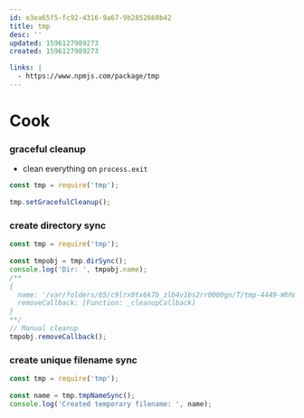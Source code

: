 ```yaml
---
id: e3ea65f5-fc92-4316-9a67-9b2852660b42
title: tmp
desc: ''
updated: 1596127989273
created: 1596127989273

links: |
  - https://www.npmjs.com/package/tmp
---
```


# Cook

### graceful cleanup

- clean everything on `process.exit`

```js
const tmp = require('tmp');
 
tmp.setGracefulCleanup();
```

### create directory sync

```js
const tmp = require('tmp');
 
const tmpobj = tmp.dirSync();
console.log('Dir: ', tmpobj.name);
/**
{
  name: '/var/folders/65/c9lrx0tx6k7b_zlb4v1bs2rr0000gn/T/tmp-4449-Whh8THXsiqms',
  removeCallback: [Function: _cleanupCallback]
}
**/
// Manual cleanup
tmpobj.removeCallback();
```

### create unique filename sync
```js
const tmp = require('tmp');
 
const name = tmp.tmpNameSync();
console.log('Created temporary filename: ', name);
```
